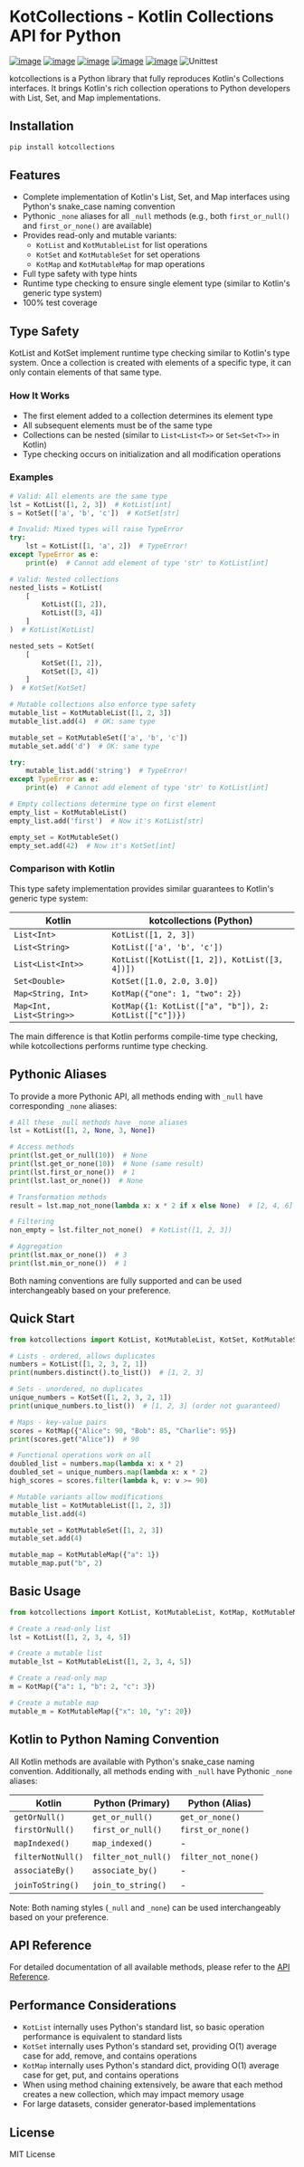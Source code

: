 # KotCollections - Kotlin Collections API for Python

[![image](https://img.shields.io/pypi/v/kotcollections.svg)](https://pypi.org/project/kotcollections/)
[![image](https://img.shields.io/pypi/l/kotcollections.svg)](https://pypi.org/project/kotcollections/)
[![image](https://img.shields.io/pypi/pyversions/kotcollections.svg)](https://pypi.org/project/kotcollections/)
[![image](https://img.shields.io/github/contributors/lalcs/kotcollections.svg)](https://github.com/lalcs/kotcollections/graphs/contributors)
[![image](https://img.shields.io/pypi/dm/kotcollections)](https://pypistats.org/packages/kotcollections)
![Unittest](https://github.com/Lalcs/kotcollections/workflows/Unittest/badge.svg)

kotcollections is a Python library that fully reproduces Kotlin's Collections interfaces. It brings Kotlin's rich
collection operations to Python developers with List, Set, and Map implementations.

## Installation

```bash
pip install kotcollections
```

## Features

- Complete implementation of Kotlin's List, Set, and Map interfaces using Python's snake_case naming convention
- Pythonic `_none` aliases for all `_null` methods (e.g., both `first_or_null()` and `first_or_none()` are available)
- Provides read-only and mutable variants:
    - `KotList` and `KotMutableList` for list operations
    - `KotSet` and `KotMutableSet` for set operations
    - `KotMap` and `KotMutableMap` for map operations
- Full type safety with type hints
- Runtime type checking to ensure single element type (similar to Kotlin's generic type system)
- 100% test coverage

## Type Safety

KotList and KotSet implement runtime type checking similar to Kotlin's type system. Once a collection is created with
elements of a specific type, it can only contain elements of that same type.

### How It Works

- The first element added to a collection determines its element type
- All subsequent elements must be of the same type
- Collections can be nested (similar to `List<List<T>>` or `Set<Set<T>>` in Kotlin)
- Type checking occurs on initialization and all modification operations

### Examples

```python
# Valid: All elements are the same type
lst = KotList([1, 2, 3])  # KotList[int]
s = KotSet(['a', 'b', 'c'])  # KotSet[str]

# Invalid: Mixed types will raise TypeError
try:
    lst = KotList([1, 'a', 2])  # TypeError!
except TypeError as e:
    print(e)  # Cannot add element of type 'str' to KotList[int]

# Valid: Nested collections
nested_lists = KotList(
    [
        KotList([1, 2]),
        KotList([3, 4])
    ]
)  # KotList[KotList]

nested_sets = KotSet(
    [
        KotSet([1, 2]),
        KotSet([3, 4])
    ]
)  # KotSet[KotSet]

# Mutable collections also enforce type safety
mutable_list = KotMutableList([1, 2, 3])
mutable_list.add(4)  # OK: same type

mutable_set = KotMutableSet(['a', 'b', 'c'])
mutable_set.add('d')  # OK: same type

try:
    mutable_list.add('string')  # TypeError!
except TypeError as e:
    print(e)  # Cannot add element of type 'str' to KotList[int]

# Empty collections determine type on first element
empty_list = KotMutableList()
empty_list.add('first')  # Now it's KotList[str]

empty_set = KotMutableSet()
empty_set.add(42)  # Now it's KotSet[int]
```

### Comparison with Kotlin

This type safety implementation provides similar guarantees to Kotlin's generic type system:

| Kotlin                   | kotcollections (Python)                               |
|--------------------------|-------------------------------------------------------|
| `List<Int>`              | `KotList([1, 2, 3])`                                  |
| `List<String>`           | `KotList(['a', 'b', 'c'])`                            |
| `List<List<Int>>`        | `KotList([KotList([1, 2]), KotList([3, 4])])`         |
| `Set<Double>`            | `KotSet([1.0, 2.0, 3.0])`                             |
| `Map<String, Int>`       | `KotMap({"one": 1, "two": 2})`                        |
| `Map<Int, List<String>>` | `KotMap({1: KotList(["a", "b"]), 2: KotList(["c"])})` |

The main difference is that Kotlin performs compile-time type checking, while kotcollections performs runtime type
checking.

## Pythonic Aliases

To provide a more Pythonic API, all methods ending with `_null` have corresponding `_none` aliases:

```python
# All these _null methods have _none aliases
lst = KotList([1, 2, None, 3, None])

# Access methods
print(lst.get_or_null(10))  # None
print(lst.get_or_none(10))  # None (same result)
print(lst.first_or_none())  # 1
print(lst.last_or_none())  # None

# Transformation methods  
result = lst.map_not_none(lambda x: x * 2 if x else None)  # [2, 4, 6]

# Filtering
non_empty = lst.filter_not_none()  # KotList([1, 2, 3])

# Aggregation
print(lst.max_or_none())  # 3
print(lst.min_or_none())  # 1
```

Both naming conventions are fully supported and can be used interchangeably based on your preference.

## Quick Start

```python
from kotcollections import KotList, KotMutableList, KotSet, KotMutableSet, KotMap, KotMutableMap

# Lists - ordered, allows duplicates
numbers = KotList([1, 2, 3, 2, 1])
print(numbers.distinct().to_list())  # [1, 2, 3]

# Sets - unordered, no duplicates
unique_numbers = KotSet([1, 2, 3, 2, 1])
print(unique_numbers.to_list())  # [1, 2, 3] (order not guaranteed)

# Maps - key-value pairs
scores = KotMap({"Alice": 90, "Bob": 85, "Charlie": 95})
print(scores.get("Alice"))  # 90

# Functional operations work on all
doubled_list = numbers.map(lambda x: x * 2)
doubled_set = unique_numbers.map(lambda x: x * 2)
high_scores = scores.filter(lambda k, v: v >= 90)

# Mutable variants allow modifications
mutable_list = KotMutableList([1, 2, 3])
mutable_list.add(4)

mutable_set = KotMutableSet([1, 2, 3])
mutable_set.add(4)

mutable_map = KotMutableMap({"a": 1})
mutable_map.put("b", 2)
```

## Basic Usage

```python
from kotcollections import KotList, KotMutableList, KotMap, KotMutableMap

# Create a read-only list
lst = KotList([1, 2, 3, 4, 5])

# Create a mutable list
mutable_lst = KotMutableList([1, 2, 3, 4, 5])

# Create a read-only map
m = KotMap({"a": 1, "b": 2, "c": 3})

# Create a mutable map
mutable_m = KotMutableMap({"x": 10, "y": 20})
```

## Kotlin to Python Naming Convention

All Kotlin methods are available with Python's snake_case naming convention. Additionally, all methods ending with
`_null` have Pythonic `_none` aliases:

| Kotlin            | Python (Primary)    | Python (Alias)      |
|-------------------|---------------------|---------------------|
| `getOrNull()`     | `get_or_null()`     | `get_or_none()`     |
| `firstOrNull()`   | `first_or_null()`   | `first_or_none()`   |
| `mapIndexed()`    | `map_indexed()`     | -                   |
| `filterNotNull()` | `filter_not_null()` | `filter_not_none()` |
| `associateBy()`   | `associate_by()`    | -                   |
| `joinToString()`  | `join_to_string()`  | -                   |

Note: Both naming styles (`_null` and `_none`) can be used interchangeably based on your preference.

## API Reference

For detailed documentation of all available methods, please refer to the [API Reference](docs/API_REFERENCE.md).

## Performance Considerations

- `KotList` internally uses Python's standard list, so basic operation performance is equivalent to standard lists
- `KotSet` internally uses Python's standard set, providing O(1) average case for add, remove, and contains operations
- `KotMap` internally uses Python's standard dict, providing O(1) average case for get, put, and contains operations
- When using method chaining extensively, be aware that each method creates a new collection, which may impact memory
  usage
- For large datasets, consider generator-based implementations

## License

MIT License